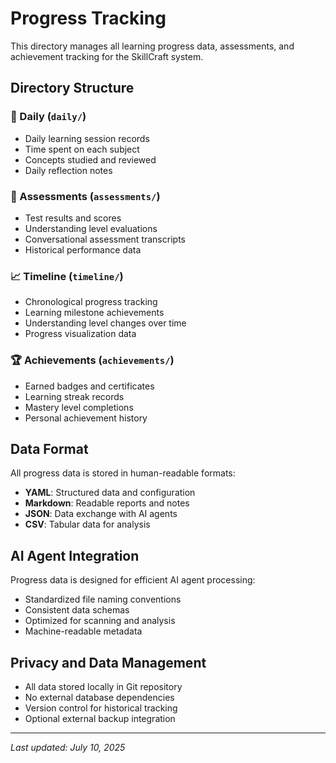 # Progress Tracking

This directory manages all learning progress data, assessments, and achievement tracking for the SkillCraft system.

## Directory Structure

### 📅 Daily (`daily/`)
- Daily learning session records
- Time spent on each subject
- Concepts studied and reviewed
- Daily reflection notes

### 📝 Assessments (`assessments/`)
- Test results and scores
- Understanding level evaluations
- Conversational assessment transcripts
- Historical performance data

### 📈 Timeline (`timeline/`)
- Chronological progress tracking
- Learning milestone achievements
- Understanding level changes over time
- Progress visualization data

### 🏆 Achievements (`achievements/`)
- Earned badges and certificates
- Learning streak records
- Mastery level completions
- Personal achievement history

## Data Format

All progress data is stored in human-readable formats:
- **YAML**: Structured data and configuration
- **Markdown**: Readable reports and notes
- **JSON**: Data exchange with AI agents
- **CSV**: Tabular data for analysis

## AI Agent Integration

Progress data is designed for efficient AI agent processing:
- Standardized file naming conventions
- Consistent data schemas
- Optimized for scanning and analysis
- Machine-readable metadata

## Privacy and Data Management

- All data stored locally in Git repository
- No external database dependencies
- Version control for historical tracking
- Optional external backup integration

---
*Last updated: July 10, 2025*
